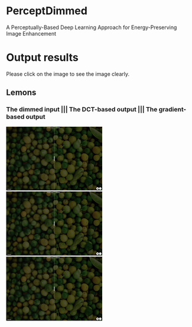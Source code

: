 # PerceptDimmed
A Perceptually-Based Deep Learning Approach for Energy-Preserving Image Enhancement

# Output results
Please click on the image to see the image clearly.
## Lemons
### The dimmed input |||  The DCT-based output ||| The gradient-based output
[<img src="figures/lemons.png" width="260px"/>](https://imgsli.com/MzU3MzM1) [<img src="figures/lemons.png" width="260px"/>](https://imgsli.com/MzU3MzM3)[<img src="figures/lemons.png" width="260px"/>](https://imgsli.com/MzU3MzM5)
